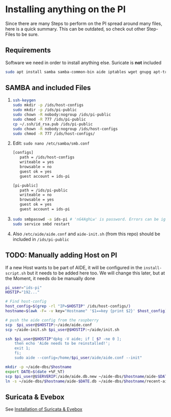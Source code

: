 # Installing anything on the PI

Since there are many Steps to perform on the PI spread around many files, here is a quick summary. This can be outdated, so check out other Step-Files to be sure.

## Requirements

Software we need in order to install anything else. Suricate is **not** included

```bash
sudo apt install samba samba-common-bin aide iptables wget gnupg apt-transport-https
```

## SAMBA and included Files

1. ```bash
   ssh-keygen
   sudo mkdir -p /ids/host-configs
   sudo mkdir -p /ids/pi-public
   sudo chown -R nobody:nogroup /ids/pi-public
   sudo chmod -R 777 /ids/pi-public
   cp ~/.ssh/id_rsa.pub /ids/pi-public
   sudo chown -R nobody:nogroup /ids/host-configs
   sudo chmod -R 777 /ids/host-configs/
   ```

2. Edit: `sudo nano /etc/samba/smb.conf`
   
   ```bash
   [configs]
      path = /ids/host-configs
      writeable = yes
      browsable = no
      guest ok = yes
      guest account = ids-pi
   
   [pi-public]
      path = /ids/pi-public
      writeable = no
      browsable = yes
      guest ok = yes
      guest account = ids-pi
   ```

3. ```bash
   sudo smbpasswd -a ids-pi # 'nG4AghLw' is password. Errors can be ignored
   sudo service smbd restart
   ```

4. Also `/etc/aide/aide.conf` and `aide-init.sh` (from this repo) should be included in `/ids/pi-public`

## TODO: Manually adding Host on PI

If a new Host wants to be part of AIDE, it will be configured in the `install-script.sh` but it needs to be added here too. We will change this later, but at the Moment, it needs do be manually done

```bash
pi_user="ids-pi"
HOSTIP="192..."

# Find host-config
host_config=$(grep -rl "IP=$HOSTIP" /ids/host-configs/)
hostname=$(awk -F= -v key="Hostname" '$1==key {print $2}' $host_config)

# push the aide config from the raspberry
scp  $pi_user@$HOSTIP:~/aide/aide.conf
scp ~/aide-init.sh $pi_user@$HOSTIP:~/aide/init.sh

ssh $pi_user@$HOSTIP"dpkg -V aide; if [ $? -ne 0 ];
    then echo 'Aide needs to be reinstalled!';
    exit 1;
    fi;
    sudo aide --config=/home/$pi_user/aide/aide.conf --init"

mkdir -p ~/aide-dbs/$hostname
export DATE=$(date +%F_%T)
scp $pi_user@$SERVERIP:/aide/aide.db.new ~/aide-dbs/$hostname/aide-$DATE.db
ln -s ~/aide-dbs/$hostname/aide-$DATE.db ~/aide-dbs/$hostname/recent-aide-db
```

## Suricata & Evebox

See [Installation of Suricata & Evebox](../network-ids/Steps.md)


